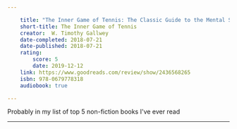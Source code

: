 ```yaml
---

    title: "The Inner Game of Tennis: The Classic Guide to the Mental Side of Peak Performance"
    short-title: The Inner Game of Tennis
    creator:  W. Timothy Gallwey
    date-completed: 2018-07-21
    date-published: 2018-07-21
    rating:
        score: 5
        date: 2019-12-12
    link: https://www.goodreads.com/review/show/2436568265
    isbn: 978-0679778318
    audiobook: true

---
```


 Probably in my list of top 5 non-fiction books I've ever read

---